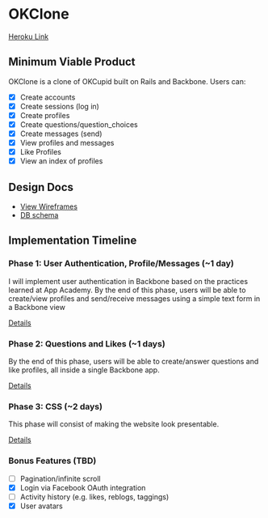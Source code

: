 # OKClone

[Heroku Link][heroku]

[heroku]: http://www.okclone.xyz

## Minimum Viable Product
OKClone is a clone of OKCupid built on Rails and Backbone. Users can:

- [x] Create accounts
- [x] Create sessions (log in)
- [x] Create profiles
- [x] Create questions/question_choices
- [x] Create messages (send)
- [x] View profiles and messages
- [x] Like Profiles
- [x] View an index of profiles

## Design Docs
* [View Wireframes][views]
* [DB schema][schema]

[views]: ./docs/views.md
[schema]: ./docs/schema.md

## Implementation Timeline

### Phase 1: User Authentication, Profile/Messages (~1 day)
I will implement user authentication in Backbone based on the practices learned at
App Academy. By the end of this phase, users will be able to create/view profiles and send/receive messages using a simple text form in a Backbone view

[Details][phase-one]

### Phase 2: Questions and Likes (~1 days)
By the end of this phase, users will be able to create/answer questions and like profiles, all inside a single Backbone app.

[Details][phase-two]

### Phase 3: CSS (~2 days)
This phase will consist of making the website look presentable.

[Details][phase-three]

### Bonus Features (TBD)
- [ ] Pagination/infinite scroll
- [x] Login via Facebook OAuth integration
- [ ] Activity history (e.g. likes, reblogs, taggings)
- [x] User avatars

[phase-one]: ./docs/phases/phase1.md
[phase-two]: ./docs/phases/phase2.md
[phase-three]: ./docs/phases/phase3.md
[phase-four]: ./docs/phases/phase4.md
[phase-five]: ./docs/phases/phase5.md
